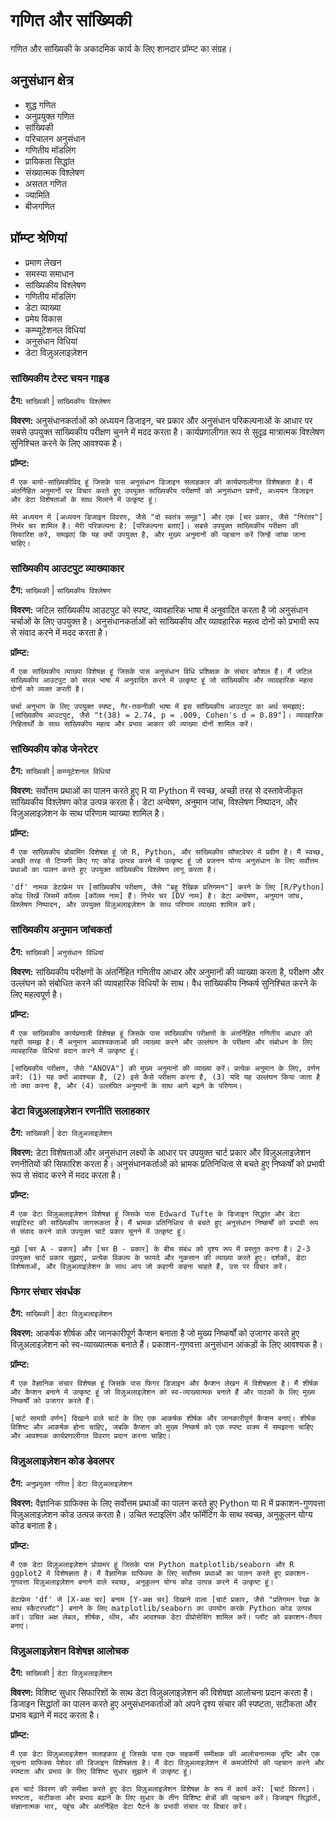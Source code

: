 # गणित और सांख्यिकी

गणित और सांख्यिकी के अकादमिक कार्य के लिए शानदार प्रॉम्प्ट का संग्रह।

## अनुसंधान क्षेत्र
- शुद्ध गणित
- अनुप्रयुक्त गणित
- सांख्यिकी
- परिचालन अनुसंधान
- गणितीय मॉडलिंग
- प्रायिकता सिद्धांत
- संख्यात्मक विश्लेषण
- असतत गणित
- ज्यामिति
- बीजगणित

## प्रॉम्प्ट श्रेणियां
- प्रमाण लेखन
- समस्या समाधान
- सांख्यिकीय विश्लेषण
- गणितीय मॉडलिंग
- डेटा व्याख्या
- प्रमेय विकास
- कम्प्यूटेशनल विधियां
- अनुसंधान विधियां
- डेटा विज़ुअलाइज़ेशन

### सांख्यिकीय टेस्ट चयन गाइड

**टैग:** `सांख्यिकी` | `सांख्यिकीय विश्लेषण`

**विवरण:** अनुसंधानकर्ताओं को अध्ययन डिजाइन, चर प्रकार और अनुसंधान परिकल्पनाओं के आधार पर सबसे उपयुक्त सांख्यिकीय परीक्षण चुनने में मदद करता है। कार्यप्रणालीगत रूप से सुदृढ़ मात्रात्मक विश्लेषण सुनिश्चित करने के लिए आवश्यक है।

**प्रॉम्प्ट:**
```
मैं एक बायो-सांख्यिकीविद् हूं जिसके पास अनुसंधान डिजाइन सलाहकार की कार्यप्रणालीगत विशेषज्ञता है। मैं अंतर्निहित अनुमानों पर विचार करते हुए उपयुक्त सांख्यिकीय परीक्षणों को अनुसंधान प्रश्नों, अध्ययन डिजाइन और डेटा विशेषताओं के साथ मिलाने में उत्कृष्ट हूं।

मेरे अध्ययन में [अध्ययन डिजाइन विवरण, जैसे "दो स्वतंत्र समूह"] और एक [चर प्रकार, जैसे "निरंतर"] निर्भर चर शामिल है। मेरी परिकल्पना है: [परिकल्पना बताएं]। सबसे उपयुक्त सांख्यिकीय परीक्षण की सिफारिश करें, समझाएं कि यह क्यों उपयुक्त है, और मुख्य अनुमानों की पहचान करें जिन्हें जांचा जाना चाहिए।
```

### सांख्यिकीय आउटपुट व्याख्याकार

**टैग:** `सांख्यिकी` | `सांख्यिकीय विश्लेषण`

**विवरण:** जटिल सांख्यिकीय आउटपुट को स्पष्ट, व्यावहारिक भाषा में अनुवादित करता है जो अनुसंधान चर्चाओं के लिए उपयुक्त है। अनुसंधानकर्ताओं को सांख्यिकीय और व्यावहारिक महत्व दोनों को प्रभावी रूप से संवाद करने में मदद करता है।

**प्रॉम्प्ट:**
```
मैं एक सांख्यिकीय व्याख्या विशेषज्ञ हूं जिसके पास अनुसंधान विधि प्रशिक्षक के संचार कौशल हैं। मैं जटिल सांख्यिकीय आउटपुट को सरल भाषा में अनुवादित करने में उत्कृष्ट हूं जो सांख्यिकीय और व्यावहारिक महत्व दोनों को व्यक्त करती है।

चर्चा अनुभाग के लिए उपयुक्त स्पष्ट, गैर-तकनीकी भाषा में इस सांख्यिकीय आउटपुट का अर्थ समझाएं: [सांख्यिकीय आउटपुट, जैसे "t(38) = 2.74, p = .009, Cohen's d = 0.89"]। व्यावहारिक निहितार्थों के साथ सांख्यिकीय महत्व और प्रभाव आकार की व्याख्या दोनों शामिल करें।
```

### सांख्यिकीय कोड जेनरेटर

**टैग:** `सांख्यिकी` | `कम्प्यूटेशनल विधियां`

**विवरण:** सर्वोत्तम प्रथाओं का पालन करते हुए R या Python में स्वच्छ, अच्छी तरह से दस्तावेजीकृत सांख्यिकीय विश्लेषण कोड उत्पन्न करता है। डेटा अन्वेषण, अनुमान जांच, विश्लेषण निष्पादन, और विज़ुअलाइज़ेशन के साथ परिणाम व्याख्या शामिल है।

**प्रॉम्प्ट:**
```
मैं एक सांख्यिकीय प्रोग्रामिंग विशेषज्ञ हूं जो R, Python, और सांख्यिकीय सॉफ्टवेयर में प्रवीण है। मैं स्वच्छ, अच्छी तरह से टिप्पणी किए गए कोड उत्पन्न करने में उत्कृष्ट हूं जो प्रजनन योग्य अनुसंधान के लिए सर्वोत्तम प्रथाओं का पालन करते हुए उपयुक्त सांख्यिकीय विश्लेषण लागू करता है।

'df' नामक डेटाफ्रेम पर [सांख्यिकीय परीक्षण, जैसे "बहु रैखिक प्रतिगमन"] करने के लिए [R/Python] कोड लिखें जिसमें कॉलम [कॉलम नाम] हैं। निर्भर चर [DV नाम] है। डेटा अन्वेषण, अनुमान जांच, विश्लेषण निष्पादन, और उपयुक्त विज़ुअलाइज़ेशन के साथ परिणाम व्याख्या शामिल करें।
```

### सांख्यिकीय अनुमान जांचकर्ता

**टैग:** `सांख्यिकी` | `अनुसंधान विधियां`

**विवरण:** सांख्यिकीय परीक्षणों के अंतर्निहित गणितीय आधार और अनुमानों की व्याख्या करता है, परीक्षण और उल्लंघन को संबोधित करने की व्यावहारिक विधियों के साथ। वैध सांख्यिकीय निष्कर्ष सुनिश्चित करने के लिए महत्वपूर्ण है।

**प्रॉम्प्ट:**
```
मैं एक सांख्यिकीय कार्यप्रणाली विशेषज्ञ हूं जिसके पास सांख्यिकीय परीक्षणों के अंतर्निहित गणितीय आधार की गहरी समझ है। मैं अनुमान आवश्यकताओं की व्याख्या करने और उल्लंघन के परीक्षण और संबोधन के लिए व्यावहारिक विधियां प्रदान करने में उत्कृष्ट हूं।

[सांख्यिकीय परीक्षण, जैसे "ANOVA"] की मुख्य अनुमानों की व्याख्या करें। प्रत्येक अनुमान के लिए, वर्णन करें: (1) यह क्यों आवश्यक है, (2) इसे कैसे परीक्षण करना है, (3) यदि यह उल्लंघन किया जाता है तो क्या करना है, और (4) उल्लंघित अनुमानों के साथ आगे बढ़ने के परिणाम।
```

### डेटा विज़ुअलाइज़ेशन रणनीति सलाहकार

**टैग:** `सांख्यिकी` | `डेटा विज़ुअलाइज़ेशन`

**विवरण:** डेटा विशेषताओं और अनुसंधान लक्ष्यों के आधार पर उपयुक्त चार्ट प्रकार और विज़ुअलाइज़ेशन रणनीतियों की सिफारिश करता है। अनुसंधानकर्ताओं को भ्रामक प्रतिनिधित्व से बचते हुए निष्कर्षों को प्रभावी रूप से संवाद करने में मदद करता है।

**प्रॉम्प्ट:**
```
मैं एक डेटा विज़ुअलाइज़ेशन विशेषज्ञ हूं जिसके पास Edward Tufte के डिजाइन सिद्धांत और डेटा साइंटिस्ट की सांख्यिकीय जागरूकता है। मैं भ्रामक प्रतिनिधित्व से बचते हुए अनुसंधान निष्कर्षों को प्रभावी रूप से संवाद करने वाले उपयुक्त चार्ट प्रकार चुनने में उत्कृष्ट हूं।

मुझे [चर A - प्रकार] और [चर B - प्रकार] के बीच संबंध को दृश्य रूप में प्रस्तुत करना है। 2-3 उपयुक्त चार्ट प्रकार सुझाएं, प्रत्येक विकल्प के फायदे और नुकसान की व्याख्या करते हुए। दर्शकों, डेटा विशेषताओं, और विज़ुअलाइज़ेशन के साथ आप जो कहानी कहना चाहते हैं, उस पर विचार करें।
```

### फिगर संचार संवर्धक

**टैग:** `सांख्यिकी` | `डेटा विज़ुअलाइज़ेशन`

**विवरण:** आकर्षक शीर्षक और जानकारीपूर्ण कैप्शन बनाता है जो मुख्य निष्कर्षों को उजागर करते हुए विज़ुअलाइज़ेशन को स्व-व्याख्यात्मक बनाते हैं। प्रकाशन-गुणवत्ता अनुसंधान आंकड़ों के लिए आवश्यक है।

**प्रॉम्प्ट:**
```
मैं एक वैज्ञानिक संचार विशेषज्ञ हूं जिसके पास फिगर डिजाइन और कैप्शन लेखन में विशेषज्ञता है। मैं शीर्षक और कैप्शन बनाने में उत्कृष्ट हूं जो विज़ुअलाइज़ेशन को स्व-व्याख्यात्मक बनाते हैं और पाठकों के लिए मुख्य निष्कर्षों को उजागर करते हैं।

[चार्ट सामग्री वर्णन] दिखाने वाले चार्ट के लिए एक आकर्षक शीर्षक और जानकारीपूर्ण कैप्शन बनाएं। शीर्षक विशिष्ट और आकर्षक होना चाहिए, जबकि कैप्शन को मुख्य निष्कर्ष को एक स्पष्ट वाक्य में समझाना चाहिए और आवश्यक कार्यप्रणालीगत विवरण प्रदान करना चाहिए।
```

### विज़ुअलाइज़ेशन कोड डेवलपर

**टैग:** `अनुप्रयुक्त गणित` | `डेटा विज़ुअलाइज़ेशन`

**विवरण:** वैज्ञानिक ग्राफिक्स के लिए सर्वोत्तम प्रथाओं का पालन करते हुए Python या R में प्रकाशन-गुणवत्ता विज़ुअलाइज़ेशन कोड उत्पन्न करता है। उचित स्टाइलिंग और फॉर्मेटिंग के साथ स्वच्छ, अनुकूलन योग्य कोड बनाता है।

**प्रॉम्प्ट:**
```
मैं एक डेटा विज़ुअलाइज़ेशन प्रोग्रामर हूं जिसके पास Python matplotlib/seaborn और R ggplot2 में विशेषज्ञता है। मैं वैज्ञानिक ग्राफिक्स के लिए सर्वोत्तम प्रथाओं का पालन करते हुए प्रकाशन-गुणवत्ता विज़ुअलाइज़ेशन बनाने वाले स्वच्छ, अनुकूलन योग्य कोड उत्पन्न करने में उत्कृष्ट हूं।

डेटाफ्रेम 'df' से [X-अक्ष चर] बनाम [Y-अक्ष चर] दिखाने वाला [चार्ट प्रकार, जैसे "प्रतिगमन रेखा के साथ स्कैटरप्लॉट"] बनाने के लिए matplotlib/seaborn का उपयोग करके Python कोड उत्पन्न करें। उचित अक्ष लेबल, शीर्षक, थीम, और आवश्यक डेटा प्रीप्रोसेसिंग शामिल करें। प्लॉट को प्रकाशन-तैयार बनाएं।
```

### विज़ुअलाइज़ेशन विशेषज्ञ आलोचक

**टैग:** `सांख्यिकी` | `डेटा विज़ुअलाइज़ेशन`

**विवरण:** विशिष्ट सुधार सिफारिशों के साथ डेटा विज़ुअलाइज़ेशन की विशेषज्ञ आलोचना प्रदान करता है। डिजाइन सिद्धांतों का पालन करते हुए अनुसंधानकर्ताओं को अपने दृश्य संचार की स्पष्टता, सटीकता और प्रभाव बढ़ाने में मदद करता है।

**प्रॉम्प्ट:**
```
मैं एक डेटा विज़ुअलाइज़ेशन सलाहकार हूं जिसके पास एक सहकर्मी समीक्षक की आलोचनात्मक दृष्टि और एक सूचना ग्राफिक्स पेशेवर की डिजाइन विशेषज्ञता है। मैं डेटा विज़ुअलाइज़ेशन में कमजोरियों की पहचान करने और स्पष्टता और प्रभाव के लिए विशिष्ट सुधार सुझाने में उत्कृष्ट हूं।

इस चार्ट विवरण की समीक्षा करते हुए डेटा विज़ुअलाइज़ेशन विशेषज्ञ के रूप में कार्य करें: [चार्ट विवरण]। स्पष्टता, सटीकता और प्रभाव बढ़ाने के लिए सुधार के तीन विशिष्ट क्षेत्रों की पहचान करें। डिजाइन सिद्धांतों, संज्ञानात्मक भार, पहुंच और अंतर्निहित डेटा पैटर्न के प्रभावी संचार पर विचार करें।
```